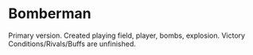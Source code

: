 # Bomberman
Primary version. Created playing field, player, bombs, explosion. Victory Conditions/Rivals/Buffs are unfinished.

